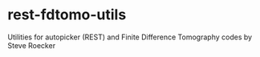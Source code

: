 # rest-fdtomo-utils
Utilities for autopicker (REST) and Finite Difference Tomography codes by Steve Roecker
